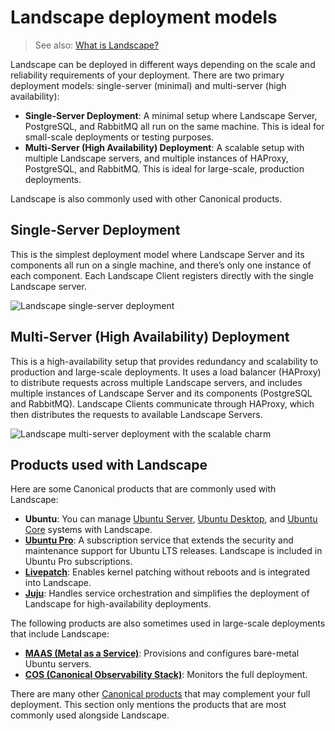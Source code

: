 # Landscape deployment models

> See also: [What is Landscape?](/what-is-landscape)

Landscape can be deployed in different ways depending on the scale and reliability requirements of your deployment. There are two primary deployment models: single-server (minimal) and multi-server (high availability):

- **Single-Server Deployment**: A minimal setup where Landscape Server, PostgreSQL, and RabbitMQ all run on the same machine. This is ideal for small-scale deployments or testing purposes.
- **Multi-Server (High Availability) Deployment**: A scalable setup with multiple Landscape servers, and multiple instances of HAProxy, PostgreSQL, and RabbitMQ. This is ideal for large-scale, production deployments.

Landscape is also commonly used with other Canonical products.

## Single-Server Deployment

This is the simplest deployment model where Landscape Server and its components all run on a single machine, and there’s only one instance of each component. Each Landscape Client registers directly with the single Landscape server.

![Landscape single-server deployment](https://assets.ubuntu.com/v1/efcf89cc-Deployment_Landscape%20(1).png)

## Multi-Server (High Availability) Deployment

This is a high-availability setup that provides redundancy and scalability to production and large-scale deployments. It uses a load balancer (HAProxy) to distribute requests across multiple Landscape servers, and includes multiple instances of Landscape Server and its components (PostgreSQL and RabbitMQ). Landscape Clients communicate through HAProxy, which then distributes the requests to available Landscape Servers.

![Landscape multi-server deployment with the scalable charm](https://assets.ubuntu.com/v1/fbb9e2c3-HA_Deployment_Landscape%20(1).png)

## Products used with Landscape

Here are some Canonical products that are commonly used with Landscape:

- **Ubuntu**: You can manage [Ubuntu Server](https://documentation.ubuntu.com/server/), [Ubuntu Desktop](https://help.ubuntu.com/), and [Ubuntu Core](https://ubuntu.com/core/docs) systems with Landscape.
- [**Ubuntu Pro**](https://documentation.ubuntu.com/pro/): A subscription service that extends the security and maintenance support for Ubuntu LTS releases. Landscape is included in Ubuntu Pro subscriptions.
- [**Livepatch**](https://ubuntu.com/security/livepatch/docs): Enables kernel patching without reboots and is integrated into Landscape.
- [**Juju**](https://documentation.ubuntu.com/juju/latest/): Handles service orchestration and simplifies the deployment of Landscape for high-availability deployments.

The following products are also sometimes used in large-scale deployments that include Landscape:

- [**MAAS (Metal as a Service)**](https://maas.io/docs): Provisions and configures bare-metal Ubuntu servers.
- [**COS (Canonical Observability Stack)**](https://charmhub.io/topics/canonical-observability-stack): Monitors the full deployment.

There are many other [Canonical products](https://canonical.com/) that may complement your full deployment. This section only mentions the products that are most commonly used alongside Landscape. 